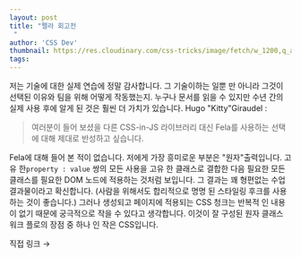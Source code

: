 ```yaml
---
layout: post
title: "펠라 회고전
 "
author: 'CSS Dev'
thumbnail: https://res.cloudinary.com/css-tricks/image/fetch/w_1200,q_auto,f_auto/https://css-tricks.com/wp-content/uploads/2020/12/Screen-Shot-2020-12-21-at-7.42.46-AM.png
tags: 
---
```



저는 기술에 대한 실제 연습에 정말 감사합니다.
 그 기술이하는 일뿐 만 아니라 그것이 선택된 이유와 팀을 위해 어떻게 작동했는지.
 누구나 문서를 읽을 수 있지만 수년 간의 실제 사용 후에 알게 된 것은 훨씬 더 가치가 있습니다.
 Hugo "Kitty"Giraudel :
 

> 여러분이 들어 보셨을 다른 CSS-in-JS 라이브러리 대신 Fela를 사용하는 선택에 대해 제대로 반성하고 싶습니다.
 

Fela에 대해 들어 본 적이 없습니다.
 저에게 가장 흥미로운 부분은 "원자"출력입니다.
 고유 한`property : value` 쌍의 모든 사용을 고유 한 클래스로 결합한 다음 필요한 모든 클래스를 필요한 DOM 노드에 적용하는 것처럼 보입니다.
 그 결과는 꽤 형편없는 수업 결과물이라고 확신합니다.
 (사람을 위해서도 합리적으로 명명 된 스타일링 후크를 사용하는 것이 좋습니다.) 그러나 생성되고 페이지에 적용되는 CSS 청크는 반복적 인 내용이 없기 때문에 궁극적으로 작을 수 있다고 생각합니다.
 이것이 잘 구성된 원자 클래스 워크 플로의 장점 중 하나 인 작은 CSS입니다.
 

직접 링크 →
 